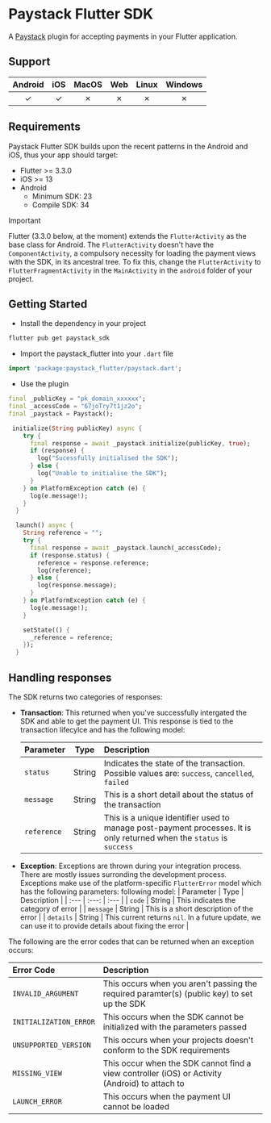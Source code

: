 # Paystack Flutter SDK

A [Paystack](https://paystack.com) plugin for accepting payments in your Flutter application.

## Support 
| Android |   iOS   |  MacOS  |   Web   |  Linux  | Windows |
|  :---:  |  :---:  |  :---:  |  :---:  |  :---:  |  :---:  |
| &check; | &check; | &cross; | &cross; | &cross; | &cross; |

## Requirements
Paystack Flutter SDK builds upon the recent patterns in the Android and iOS, thus your app should target:
- Flutter >= 3.3.0
- iOS >= 13
- Android 
  - Minimum SDK: 23
  - Compile SDK: 34

> [!IMPORTANT]
>
> Flutter (3.3.0 below, at the moment) extends the `FlutterActivity` as the base class for Android. The `FlutterActivity` doesn't have the `ComponentActivity`, a compulsory necessity for loading the payment views with the SDK, in its ancestral tree. To fix this, change the `FlutterActivity` to `FlutterFragmentActivity` in the `MainActivity` in the `android` folder of your project.

## Getting Started
- Install the dependency in your project
```sh
flutter pub get paystack_sdk
```
- Import the paystack_flutter into your `.dart` file
```dart
import 'package:paystack_flutter/paystack.dart';
```
- Use the plugin
```dart
final _publicKey = "pk_domain_xxxxxx";
final _accessCode = "67joTry7t1jz2o";
final _paystack = Paystack();

 initialize(String publicKey) async {
    try {
      final response = await _paystack.initialize(publicKey, true);
      if (response) {
        log("Sucessfully initialised the SDK");
      } else {
        log("Unable to initialise the SDK");
      }
    } on PlatformException catch (e) {
      log(e.message!);
    }
  }

  launch() async {
    String reference = "";
    try {
      final response = await _paystack.launch(_accessCode);
      if (response.status) {
        reference = response.reference;
        log(reference);
      } else {
        log(response.message);
      }
    } on PlatformException catch (e) {
      log(e.message!);
    }

    setState(() {
      _reference = reference;
    });
  }
```

## Handling responses
The SDK returns two categories of responses:
- **Transaction**: This returned when you've successfully intergated the SDK and able to get the payment UI. This response 
is tied to the transaction lifecylce and has the following model:

  | Parameter |  Type  | Description |
  |   :---   |  :---: |    :---    |
  | `status` | String | Indicates the state of the transaction. Possible values are: `success`, `cancelled`, `failed` |
  | `message` | String | This is a short detail about the status of the transaction |
  | `reference` | String | This is a unique identifier used to manage post-payment processes. It is only returned when the `status` is `success` |

- **Exception**: Exceptions are thrown during your integration process. There are mostly issues surronding the development process. Exceptions make use of the platform-specific `FlutterError` model which has the following parameters:
following model:
  | Parameter |  Type  | Description |
  |   :---   |  :---: |    :---    |
  | `code` | String | This indicates the category of error |
  | `message` | String | This is a short description of the error |
  | `details` | String | This current returns `nil`. In a future update, we can use it to provide details about fixing the error |


The following are the error codes that can be returned when an exception occurs:

  | Error Code | Description |
  |    :---    |    :---     |
  | `INVALID_ARGUMENT` | This occurs when you aren't passing the required paramter(s) (public key) to set up the SDK |
  | `INITIALIZATION_ERROR` | This occurs when the SDK cannot be initialized with the parameters passed |
  | `UNSUPPORTED_VERSION` | This occurs when your projects doesn't conform to the SDK requirements |
  | `MISSING_VIEW` | This occur when the SDK cannot find a view controller (iOS) or Activity (Android) to attach to |
  | `LAUNCH_ERROR` | This occurs when the payment UI cannot be loaded |